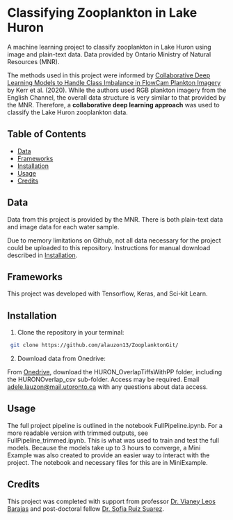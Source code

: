 # Classifying Zooplankton in Lake Huron
A machine learning project to classify zooplankton in Lake Huron using image and plain-text data. Data provided by Ontario Ministry of Natural Resources (MNR). 

The methods used in this project were informed by [Collaborative Deep Learning Models to Handle
Class Imbalance in FlowCam Plankton Imagery](https://ieeexplore.ieee.org/stamp/stamp.jsp?tp=&arnumber=9187202) by Kerr et al. (2020). While the authors used RGB plankton imagery from the English Channel, the overall data structure is very similar to that provided by the MNR. Therefore, a **collaborative deep learning approach** was used to classify the Lake Huron zooplankton data. 



## Table of Contents
- [Data](#data)
- [Frameworks](#frameworks)
- [Installation](#installation)
- [Usage](#usage)
- [Credits](#credits)


## Data
Data from this project is provided by the MNR. There is both plain-text data and image data for each water sample. 

Due to memory limitations on Github, not all data necessary for the project could be uploaded to this repository. Instructions for manual download described in [Installation](#installation).

## Frameworks
This project was developed with Tensorflow, Keras, and Sci-kit Learn. 


## Installation
1. Clone the repository in your terminal:
```bash
 git clone https://github.com/alauzon13/ZooplanktonGit/
```
2. Download data from Onedrive: 

From [Onedrive](https://utoronto-my.sharepoint.com/:f:/g/personal/vianey_leosbarajas_utoronto_ca/ElpxgGCqDHtJjFml4UJnD_QBPH7a3ijH_NCV-btbCNvbbw?e=qG1M9a), download the HURON_OverlapTiffsWithPP folder, including the HURONOverlap_csv sub-folder. Access may be required. Email adele.lauzon@mail.utoronto.ca with any questions about data access.

## Usage   
The full project pipeline is outlined in the notebook FullPipeline.ipynb. For a more readable version with trimmed outputs, see FullPipeline_trimmed.ipynb. This is what was used to train and test the full models. Because the models take up to 3 hours to converge, a Mini Example was also created to provide an easier way to interact with the project. The notebook and necessary files for this are in MiniExample. 

## Credits 

This project was completed with support from professor [Dr. Vianey Leos Barajas](https://www.statistics.utoronto.ca/people/directories/all-faculty/vianey-leos-barajas) and post-doctoral fellow [Dr. Sofia Ruiz Suarez](https://www.statistics.utoronto.ca/people/directories/postdoctoral-fellows/sofia-ruiz-suarez). 




